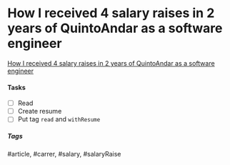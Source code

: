 # How I received 4 salary raises in 2 years of QuintoAndar as a software engineer
[How I received 4 salary raises in 2 years of QuintoAndar as a software engineer](https://www.iamtk.co/how-i-received-4-salary-raises-in-2-years-of-quintoandar-as-a-software-engineer)

#### Tasks
- [ ] Read
- [ ] Create resume
- [ ] Put tag `read` and `withResume`

##### Tags
#article, #carrer, #salary, #salaryRaise
